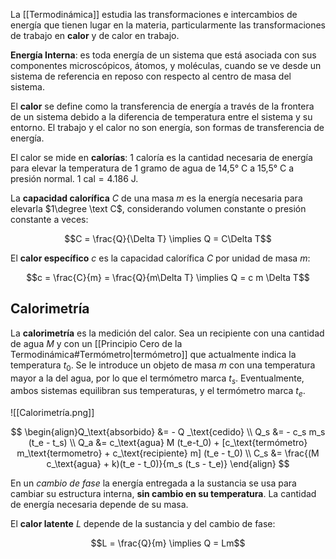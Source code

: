 La [[Termodinámica]] estudia las transformaciones e intercambios de energía que tienen lugar en la materia, particularmente las transformaciones de trabajo en **calor** y de calor en trabajo.

**Energía Interna**: es toda energía de un sistema que está asociada con sus componentes microscópicos, átomos, y moléculas, cuando se ve desde un sistema de referencia en reposo con respecto al centro de masa del sistema.

El **calor** se define como la transferencia de energía a través de la frontera de un sistema debido a la diferencia de temperatura entre el sistema y su entorno. El trabajo y el calor no son energía, son formas de transferencia de energía.

El calor se mide en **calorías**: 1 caloría es la cantidad necesaria de energía para elevar la temperatura de 1 gramo de agua de 14,5° C a 15,5° C a presión normal. $1 \text{ cal} = 4.186 \text{ J}$.

La **capacidad calorífica** $C$ de una masa $m$ es la energía necesaria para elevarla $1\degree  \text C$, considerando volumen constante o presión constante a veces:

$$C = \frac{Q}{\Delta T} \implies Q = C\Delta T$$

El **calor específico** $c$ es la capacidad calorífica $C$ por unidad de masa $m$:

$$c = \frac{C}{m} = \frac{Q}{m\Delta T} \implies Q = c m \Delta T$$

## Calorimetría

La **calorimetría** es la medición del calor. Sea un recipiente con una cantidad de agua $M$ y con un [[Principio Cero de la Termodinámica#Termómetro|termómetro]] que actualmente indica la temperatura $t_0$. Se le introduce un objeto de masa $m$ con una temperatura mayor a la del agua, por lo que el termómetro marca $t_s$. Eventualmente, ambos sistemas equilibran sus temperaturas, y el termómetro marca $t_e$.

![[Calorimetría.png]]

$$
\begin{align}Q_\text{absorbido} &= - Q _\text{cedido} \\
Q_s &= - c_s m_s (t_e - t_s) \\
Q_a &= c_\text{agua} M (t_e-t_0) + [c_\text{termómetro} m_\text{termometro} + c_\text{recipiente} m] (t_e - t_0) \\
C_s &= \frac{(M c_\text{agua} + k)(t_e - t_0)}{m_s (t_s - t_e)}
\end{align}
$$

En un _cambio de fase_ la energía entregada a la sustancia se usa para cambiar su estructura interna, **sin cambio en su temperatura**. La cantidad de energía necesaria depende de su masa.

El **calor latente** $L$ depende de la sustancia y del cambio de fase:

$$L = \frac{Q}{m} \implies Q = Lm$$
